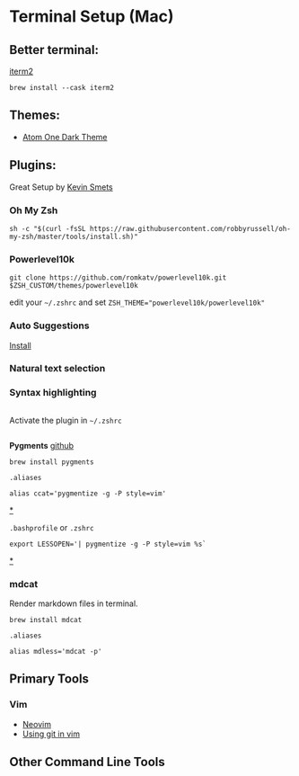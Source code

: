# Terminal Setup (Mac)

## Better terminal:

[iterm2](https://iterm2.com/)

	brew install --cask iterm2

## Themes:

- [Atom One Dark Theme](https://github.com/nathanbuchar/atom-one-dark-terminal)

## Plugins:

Great Setup by [Kevin Smets](https://gist.github.com/kevin-smets/8568070)

### Oh My Zsh

	sh -c "$(curl -fsSL https://raw.githubusercontent.com/robbyrussell/oh-my-zsh/master/tools/install.sh)"

### Powerlevel10k

	git clone https://github.com/romkatv/powerlevel10k.git $ZSH_CUSTOM/themes/powerlevel10k

edit your `~/.zshrc` and set `ZSH_THEME="powerlevel10k/powerlevel10k"`

### Auto Suggestions

[Install](https://github.com/zsh-users/zsh-autosuggestions/blob/master/INSTALL.md#oh-my-zsh)

### Natural text selection

### Syntax highlighting

```git clone https://github.com/zsh-users/zsh-syntax-highlighting.git ${ZSH_CUSTOM:-~/.oh-my-zsh/custom}/plugins/zsh-syntax-highlighting
```

Activate the plugin in `~/.zshrc`

```plugins=( [plugins...] zsh-syntax-highlighting)
```

**Pygments**
[github](https://github.com/pygments/pygments)

```
brew install pygments
```

`.aliases`

```
alias ccat='pygmentize -g -P style=vim'
```
[*](https://coderwall.com/p/o6_ong/cat-syntax-highlighting)

`.bashprofile` or `.zshrc`

```
export LESSOPEN='| pygmentize -g -P style=vim %s`
```
[*](https://askubuntu.com/questions/406135/how-to-use-pygmentize-automatically-with-less)

### mdcat
Render markdown files in terminal.

	brew install mdcat

`.aliases`
```
alias mdless='mdcat -p'
```

## Primary Tools

### Vim

- [Neovim](https://github.com/neovim/neovim)
- [Using git in vim](https://www.vimfromscratch.com/articles/using-git-from-vim)
## Other Command Line Tools


